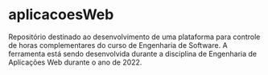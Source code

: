# aplicacoesWeb
Repositório destinado ao desenvolvimento de uma plataforma para controle de horas complementares do curso de Engenharia de Software. A ferramenta está sendo desenvolvida durante a disciplina de Engenharia de Aplicações Web durante o ano de 2022.
